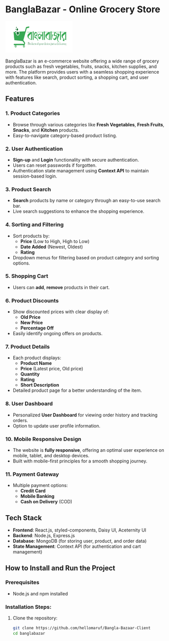 # BanglaBazar - Online Grocery Store

<img src="./public/logo.png" alt="BanglaBazar Logo" width="210" height="100">

BanglaBazar is an e-commerce website offering a wide range of grocery products such as fresh vegetables, fruits, snacks, kitchen supplies, and more. The platform provides users with a seamless shopping experience with features like search, product sorting, a shopping cart, and user authentication.

## Features

### 1. Product Categories
- Browse through various categories like **Fresh Vegetables**, **Fresh Fruits**, **Snacks**, and **Kitchen** products.
- Easy-to-navigate category-based product listing.

### 2. User Authentication
- **Sign-up** and **Login** functionality with secure authentication.
- Users can reset passwords if forgotten.
- Authentication state management using **Context API** to maintain session-based login.

### 3. Product Search
- **Search** products by name or category through an easy-to-use search bar.
- Live search suggestions to enhance the shopping experience.

### 4. Sorting and Filtering
- Sort products by:
  - **Price** (Low to High, High to Low)
  - **Date Added** (Newest, Oldest)
  - **Rating**
- Dropdown menus for filtering based on product category and sorting options.

### 5. Shopping Cart
- Users can **add**, **remove** products in their cart.

### 6. Product Discounts
- Show discounted prices with clear display of:
  - **Old Price**
  - **New Price**
  - **Percentage Off**
- Easily identify ongoing offers on products.

### 7. Product Details
- Each product displays:
  - **Product Name**
  - **Price** (Latest price, Old price)
  - **Quantity**
  - **Rating**
  - **Short Description**
- Detailed product page for a better understanding of the item.

### 8. User Dashboard
- Personalized **User Dashboard** for viewing order history and tracking orders.
- Option to update user profile information.


### 10. Mobile Responsive Design
- The website is **fully responsive**, offering an optimal user experience on mobile, tablet, and desktop devices.
- Built with mobile-first principles for a smooth shopping journey.

### 11. Payment Gateway
- Multiple payment options:
  - **Credit Card**
  - **Mobile Banking**
  - **Cash on Delivery** (COD)


## Tech Stack
- **Frontend**: React.js, styled-components, Daisy UI, Aceternity UI
- **Backend**: Node.js, Express.js
- **Database**: MongoDB (for storing user, product, and order data)
- **State Management**: Context API (for authentication and cart management)

## How to Install and Run the Project

### Prerequisites
- Node.js and npm installed

### Installation Steps:
1. Clone the repository:
   ```bash
   git clone https://github.com/hellomaruf/Bangla-Bazaar-Client
   cd banglabazar
